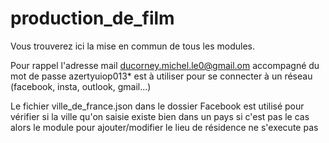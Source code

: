 # production_de_film

Vous trouverez ici la mise en commun de tous les modules.

Pour rappel l'adresse mail ducorney.michel.le0@gmail.om accompagné du mot de passe azertyuiop013* est à utiliser pour se connecter à un réseau (facebook, insta, outlook, gmail...)

Le fichier ville_de_france.json dans le dossier Facebook est utilisé pour vérifier si la ville qu'on saisie existe bien dans un pays si c'est pas le cas alors le module pour ajouter/modifier le lieu de résidence ne s'execute pas
